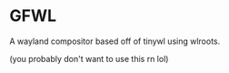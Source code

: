 # GFWL
A wayland compositor based off of tinywl using wlroots.

(you probably don't want to use this rn lol)
